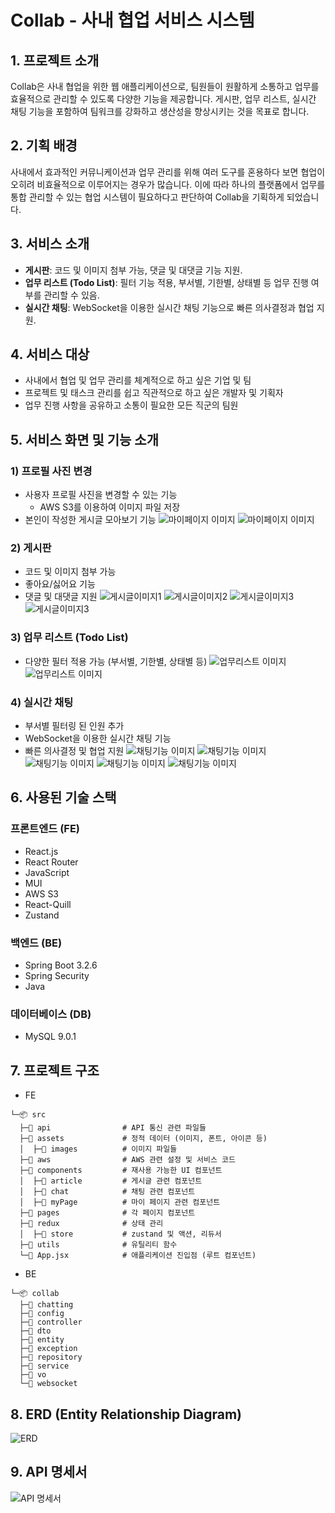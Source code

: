 # Collab - 사내 협업 서비스 시스템

## 1. 프로젝트 소개
Collab은 사내 협업을 위한 웹 애플리케이션으로, 팀원들이 원활하게 소통하고 업무를 효율적으로 관리할 수 있도록 다양한 기능을 제공합니다. 게시판, 업무 리스트, 실시간 채팅 기능을 포함하여 팀워크를 강화하고 생산성을 향상시키는 것을 목표로 합니다.

## 2. 기획 배경
사내에서 효과적인 커뮤니케이션과 업무 관리를 위해 여러 도구를 혼용하다 보면 협업이 오히려 비효율적으로 이루어지는 경우가 많습니다. 이에 따라 하나의 플랫폼에서 업무를 통합 관리할 수 있는 협업 시스템이 필요하다고 판단하여 Collab을 기획하게 되었습니다.

## 3. 서비스 소개
- **게시판**: 코드 및 이미지 첨부 가능, 댓글 및 대댓글 기능 지원.
- **업무 리스트 (Todo List)**: 필터 기능 적용, 부서별, 기한별, 상태별 등 업무 진행 여부를 관리할 수 있음.
- **실시간 채팅**: WebSocket을 이용한 실시간 채팅 기능으로 빠른 의사결정과 협업 지원.

## 4. 서비스 대상
- 사내에서 협업 및 업무 관리를 체계적으로 하고 싶은 기업 및 팀
- 프로젝트 및 태스크 관리를 쉽고 직관적으로 하고 싶은 개발자 및 기획자
- 업무 진행 사항을 공유하고 소통이 필요한 모든 직군의 팀원

## 5. 서비스 화면 및 기능 소개
### 1) 프로필 사진 변경
- 사용자 프로필 사진을 변경할 수 있는 기능
    - AWS S3를 이용하여 이미지 파일 저장
- 본인이 작성한 게시글 모아보기 기능
![마이페이지 이미지](src/assets/images/myPage1.png)
![마이페이지 이미지](src/assets/images/myPage2.png)


### 2) 게시판
- 코드 및 이미지 첨부 가능
- 좋아요/싫어요 기능
- 댓글 및 대댓글 지원
![게시글이미지1](src/assets/images/article1.png)
![게시글이미지2](src/assets/images/article2.png)
![게시글이미지3](src/assets/images/article3.png)
![게시글이미지3](src/assets/images/article4.png)

### 3) 업무 리스트 (Todo List)
- 다양한 필터 적용 가능 (부서별, 기한별, 상태별 등)
![업무리스트 이미지](src/assets/images/todo1.png)
![업무리스트 이미지](src/assets/images/todo2.png)


### 4) 실시간 채팅
- 부서별 필터링 된 인원 추가
- WebSocket을 이용한 실시간 채팅 기능
- 빠른 의사결정 및 협업 지원
![채팅기능 이미지](src/assets/images/chatting1.png)
![채팅기능 이미지](src/assets/images/chatting2.png)
![채팅기능 이미지](src/assets/images/chatting3.png)
![채팅기능 이미지](src/assets/images/chatting4.png)
![채팅기능 이미지](src/assets/images/chatting5.png)


## 6. 사용된 기술 스택

### 프론트엔드 (FE)
- React.js
- React Router
- JavaScript
- MUI
- AWS S3
- React-Quill
- Zustand

### 백엔드 (BE)
- Spring Boot 3.2.6
- Spring Security
- Java

### 데이터베이스 (DB)
- MySQL 9.0.1

## 7. 프로젝트 구조
- FE
```
└─📦 src
  ├─📂 api                # API 통신 관련 파일들
  ├─📂 assets             # 정적 데이터 (이미지, 폰트, 아이콘 등)
  │  ├─📂 images          # 이미지 파일들
  ├─📂 aws                # AWS 관련 설정 및 서비스 코드
  ├─📂 components         # 재사용 가능한 UI 컴포넌트
  │  ├─📂 article         # 게시글 관련 컴포넌트
  │  ├─📂 chat            # 채팅 관련 컴포넌트
  │  ├─📂 myPage          # 마이 페이지 관련 컴포넌트
  ├─📂 pages              # 각 페이지 컴포넌트
  ├─📂 redux              # 상태 관리
  │  ├─📂 store           # zustand 및 액션, 리듀서
  ├─📂 utils              # 유틸리티 함수
  └─📜 App.jsx            # 애플리케이션 진입점 (루트 컴포넌트)

```
- BE
```
└─📦 collab
  ├─📂 chatting
  ├─📂 config
  ├─📂 controller
  ├─📂 dto
  ├─📂 entity
  ├─📂 exception
  ├─📂 repository
  ├─📂 service
  ├─📂 vo
  └─📂 websocket
```
## 8. ERD (Entity Relationship Diagram)
![ERD](src/assets/images/ERD.png)


## 9. API 명세서
![API 명세서](src/assets/images/api.png)
